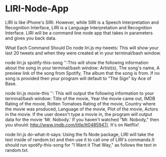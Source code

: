 # LIRI-Node-App

 LIRI is like iPhone's SIRI. However, while SIRI is a Speech Interpretation and Recognition Interface, LIRI is a Language Interpretation and Recognition Interface. LIRI will be a command line node app that takes in parameters and gives you back data.

What Each Command Should Do
node liri.js my-tweets: This will show your last 20 tweets and when they were created at in your terminal/bash window.

node liri.js spotify-this-song '<song name here>':This will show the following information about the song in your terminal/bash window: Artist(s), The song's name, A preview link of the song from Spotify, The album that the song is from. If no song is provided then your program will default to "The Sign" by Ace of Base.

node liri.js movie-this '<movie name here>': This will output the following information to your terminal/bash window: Title of the movie, Year the movie came out, IMDB Rating of the movie, Rotten Tomatoes Rating of the movie, Country where the movie was produced, Language of the movie, Plot of the movie, Actors in the movie. If the user doesn't type a movie in, the program will output data for the movie 'Mr. Nobody.' If you haven't watched "Mr. Nobody," then you should: http://www.imdb.com/title/tt0485947/. It's on Netflix!

node liri.js do-what-it-says: Using the fs Node package, LIRI will take the text inside of random.txt and then use it to call one of LIRI's commands.It should run spotify-this-song for "I Want it That Way," as follows the text in random.txt.